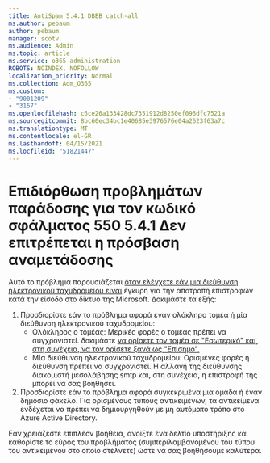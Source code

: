 ```yaml
---
title: AntiSpam 5.4.1 DBEB catch-all
ms.author: pebaum
author: pebaum
manager: scotv
ms.audience: Admin
ms.topic: article
ms.service: o365-administration
ROBOTS: NOINDEX, NOFOLLOW
localization_priority: Normal
ms.collection: Adm_O365
ms.custom:
- "9001209"
- "3167"
ms.openlocfilehash: c6ce26a133428dc7351912d8250ef096dfc7521a
ms.sourcegitcommit: 8bc60ec34bc1e40685e3976576e04a2623f63a7c
ms.translationtype: MT
ms.contentlocale: el-GR
ms.lasthandoff: 04/15/2021
ms.locfileid: "51821447"
---
```

# <a name="fix-delivery-issues-for-error-code-550-541-relay-access-denied"></a>Επιδιόρθωση προβλημάτων παράδοσης για τον κωδικό σφάλματος 550 5.4.1 Δεν επιτρέπεται η πρόσβαση αναμετάδοσης

Αυτό το πρόβλημα παρουσιάζεται [όταν ελέγχετε εάν μια διεύθυνση ηλεκτρονικού ταχυδρομείου είναι](https://docs.microsoft.com/exchange/mail-flow-best-practices/use-directory-based-edge-blocking) έγκυρη για την αποτροπή επιστροφών κατά την είσοδο στο δίκτυο της Microsoft. Δοκιμάστε τα εξής:

1. Προσδιορίστε εάν το πρόβλημα αφορά έναν ολόκληρο τομέα ή μία διεύθυνση ηλεκτρονικού ταχυδρομείου:
    - Ολόκληρος ο τομέας: Μερικές φορές ο τομέας πρέπει να συγχρονιστεί. δοκιμάστε [να ορίσετε τον τομέα σε "Εσωτερικό" και, στη συνέχεια, να τον ορίσετε ξανά ως "Επίσημο".](https://docs.microsoft.com/exchange/mail-flow-best-practices/manage-accepted-domains/manage-accepted-domains)
    - Μία διεύθυνση ηλεκτρονικού ταχυδρομείου: Ορισμένες φορές η διεύθυνση πρέπει να συγχρονιστεί. Η αλλαγή της διεύθυνσης διακομιστή μεσολάβησης smtp και, στη συνέχεια, η επιστροφή της μπορεί να σας βοηθήσει.
2. Προσδιορίστε εάν το πρόβλημα αφορά συγκεκριμένα μια ομάδα ή έναν δημόσιο φάκελο. Για ορισμένους τύπους αντικειμένων, τα αντικείμενα ενδέχεται να πρέπει να δημιουργηθούν με μη αυτόματο τρόπο στο Azure Active Directory.

Εάν χρειάζεστε επιπλέον βοήθεια, ανοίξτε ένα δελτίο υποστήριξης και καθορίστε το εύρος του προβλήματος (συμπεριλαμβανομένου του τύπου του αντικειμένου στο οποίο στέλνετε) ώστε να σας βοηθήσουμε καλύτερα.